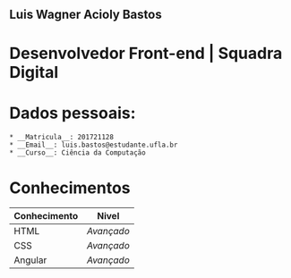 ##  Luis Wagner Acioly Bastos

# Desenvolvedor Front-end | Squadra Digital

# Dados pessoais:

    * __Matricula__: 201721128
    * __Email__: luis.bastos@estudante.ufla.br
    * __Curso__: Ciência da Computação

# Conhecimentos

| Conhecimento | Nivel      |
|--------------|------------|
| HTML         | *Avançado* |
| CSS          | *Avançado* |
| Angular      | *Avançado* |



